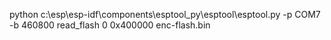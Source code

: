 python c:\esp\esp-idf\components\esptool_py\esptool\esptool.py -p COM7 -b 460800 read_flash 0 0x400000 enc-flash.bin

